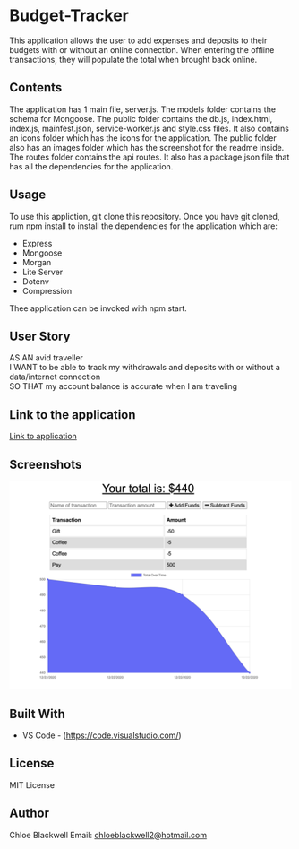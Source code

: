 # Budget-Tracker

This application allows the user to add expenses and deposits to their budgets with or without an online connection. When entering the offline transactions, they will populate the total when brought back online.

## Contents

The application has 1 main file, server.js. The models folder contains the schema for Mongoose. The public folder contains the db.js, index.html, index.js, mainfest.json, service-worker.js and style.css files. It also contains an icons folder which has the icons for the application. The public folder also has an images folder which has the screenshot for the readme inside. The routes folder contains the api routes. It also has a package.json file that has all the dependencies for the application.

## Usage

To use this appliction, git clone this repository. Once you have git cloned, rum npm install to install the dependencies for the application which are:

- Express
- Mongoose
- Morgan
- Lite Server
- Dotenv
- Compression

Thee application can be invoked with npm start.

## User Story

AS AN avid traveller<br>
I WANT to be able to track my withdrawals and deposits with or without a data/internet connection<br>
SO THAT my account balance is accurate when I am traveling

## Link to the application

<a href="https://aqueous-atoll-41641.herokuapp.com/">Link to application</a>

## Screenshots

<img src="public/images/Budget.png">

## Built With

- VS Code - (https://code.visualstudio.com/)

## License

MIT License

## Author

Chloe Blackwell
Email: chloeblackwell2@hotmail.com
